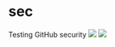 # sec
Testing GitHub security
<IMG SRC="\javascript:alert('XSS');">
<IMG SRC="https://raymond.li/assets/images/profile.png">
